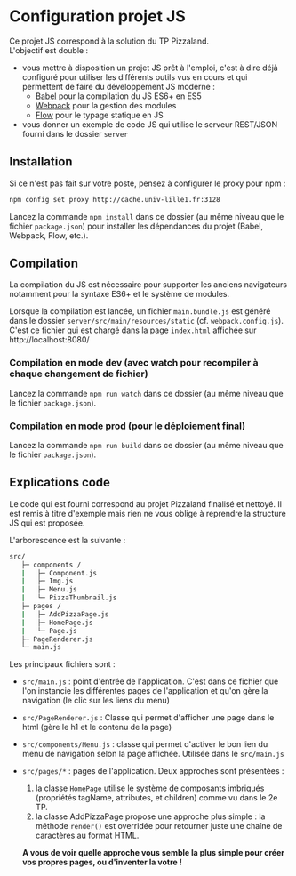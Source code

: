 # Configuration projet JS

Ce projet JS correspond à la solution du TP Pizzaland.
<br>L'objectif est double :
- vous mettre à disposition un projet JS prêt à l'emploi, c'est à dire déjà configuré pour utiliser les différents outils vus en cours et qui permettent de faire du développement JS moderne :
	- [Babel](https://babeljs.io/) pour la compilation du JS ES6+ en ES5
	- [Webpack](https://webpack.js.org/) pour la gestion des modules
	- [Flow](https://flow.org/) pour le typage statique en JS
- vous donner un exemple de code JS qui utilise le serveur REST/JSON fourni dans le dossier `server`

## Installation
Si ce n'est pas fait sur votre poste, pensez à configurer le proxy pour npm :
```bash
npm config set proxy http://cache.univ-lille1.fr:3128
```

Lancez la commande `npm install` dans ce dossier (au même niveau que le fichier `package.json`) pour installer les dépendances du projet (Babel, Webpack, Flow, etc.).

## Compilation
La compilation du JS est nécessaire pour supporter les anciens navigateurs notamment pour la syntaxe ES6+ et le système de modules.

Lorsque la compilation est lancée, un fichier `main.bundle.js` est généré dans le dossier `server/src/main/resources/static` (cf. `webpack.config.js`). C'est ce fichier qui est chargé dans la page `index.html` affichée sur http://localhost:8080/

### Compilation en mode dev (avec watch pour recompiler à chaque changement de fichier)
Lancez la commande `npm run watch` dans ce dossier (au même niveau que le fichier `package.json`).

### Compilation en mode prod (pour le déploiement final)
Lancez la commande `npm run build` dans ce dossier (au même niveau que le fichier `package.json`).

## Explications code
Le code qui est fourni correspond au projet Pizzaland finalisé et nettoyé. Il est remis à titre d'exemple mais rien ne vous oblige à reprendre la structure JS qui est proposée.

L'arborescence est la suivante :
```bash
src/
   ├─ components /
   |   ├─ Component.js
   |   ├─ Img.js
   |   ├─ Menu.js
   |   └─ PizzaThumbnail.js
   ├─ pages /
   |   ├─ AddPizzaPage.js
   |   ├─ HomePage.js
   |   └─ Page.js
   ├─ PageRenderer.js
   └─ main.js
```

Les principaux fichiers sont :
- `src/main.js` : point d'entrée de l'application. C'est dans ce fichier que l'on instancie les différentes pages de l'application et qu'on gère la navigation (le clic sur les liens du menu)
- `src/PageRenderer.js` : Classe qui permet d'afficher une page dans le html (gère le h1 et le contenu de la page)
- `src/components/Menu.js` : classe qui permet d'activer le bon lien du menu de navigation selon la page affichée. Utilisée dans le `src/main.js`
- `src/pages/*` : pages de l'application. Deux approches sont présentées :
	1. la classe `HomePage` utilise le système de composants imbriqués (propriétés tagName, attributes, et children) comme vu dans le 2e TP.
	2. la classe AddPizzaPage propose une approche plus simple : la méthode `render()` est overridée pour retourner juste une chaîne de caractères au format HTML.

	**A vous de voir quelle approche vous semble la plus simple pour créer vos propres pages, ou d'inventer la votre !**